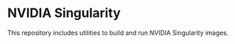 # NVIDIA Singularity

This repository includes utilities to build and run NVIDIA Singularity images.
